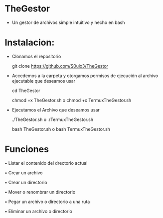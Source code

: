# TheGestor 

- Un gestor de archivos simple intuitivo y hecho en bash

# Instalacion:

- Clonamos el repositorio 

  git clone https://github.com/S0ulx3/TheGestor

- Accedemos a la carpeta y otorgamos permisos de ejecución al archivo ejecutable que deseamos usar

  cd TheGestor

  chmod +x TheGestor.sh
  o 
  chmod +x TermuxTheGestor.sh

- Ejecutamos el Archivo que deseamos usar

  ./TheGestor.sh o ./TermuxTheGestor.sh

  bash TheGestor.sh o bash TermuxTheGestor.sh


# Funciones

• Listar el contenido del drectorio actual

• Crear un archivo

• Crear un directorio

• Mover o renombrar un directorio

• Pegar un archivo o directorio a una ruta

• Eliminar un archivo o directorio
